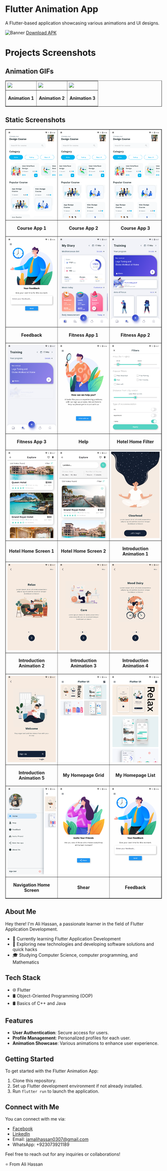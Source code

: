 # Flutter Animation App

A Flutter-based application showcasing various animations and UI designs.

![Banner](banner.png)
[Download APK](https://github.com/jamalihassan0307/Flutter-Animation-App/releases/download/1.0.0/app-armeabi-v7a-release.apk)

# Projects Screenshots

## Animation GIFs
<table border="1">
  <tr>
    <td style="width:33%; padding:5px;">
      <img src="screenshots/gif/1st.gif" style="width:100%; height:auto;" />
    </td>
    <td style="width:33%; padding:5px;">
      <img src="screenshots/gif/2nd.gif" style="width:100%; height:auto;" />
    </td>
    <td style="width:33%; padding:5px;">
      <img src="screenshots/gif/3rd.gif" style="width:100%; height:auto;" />
    </td>
  </tr>
  <tr>
    <td align="center"><p><b>Animation 1</b></p></td>
    <td align="center"><p><b>Animation 2</b></p></td>
    <td align="center"><p><b>Animation 3</b></p></td>
  </tr>
</table>

## Static Screenshots
<table border="1">
  <tr>
    <td style="width:33%; padding:5px;">
      <img src="screenshots/course_app.png" style="width:100%; height:auto;" />
    </td>
    <td style="width:33%; padding:5px;">
      <img src="screenshots/course_app1.png" style="width:100%; height:auto;" />
    </td>
    <td style="width:33%; padding:5px;">
      <img src="screenshots/course_app2.png" style="width:100%; height:auto;" />
    </td>
  </tr>
  <tr>
    <td align="center"><p><b>Course App 1</b></p></td>
    <td align="center"><p><b>Course App 2</b></p></td>
    <td align="center"><p><b>Course App 3</b></p></td>
  </tr>
  
  <tr>
    <td style="width:33%; padding:5px;">
      <img src="screenshots/feedback.png" style="width:100%; height:auto;" />
    </td>
    <td style="width:33%; padding:5px;">
      <img src="screenshots/fitness_app.png" style="width:100%; height:auto;" />
    </td>
    <td style="width:33%; padding:5px;">
      <img src="screenshots/fitness_app1.png" style="width:100%; height:auto;" />
    </td>
  </tr>
  <tr>
    <td align="center"><p><b>Feedback</b></p></td>
    <td align="center"><p><b>Fitness App 1</b></p></td>
    <td align="center"><p><b>Fitness App 2</b></p></td>
  </tr>

  <tr>
    <td style="width:33%; padding:5px;">
      <img src="screenshots/fitness_app2.png" style="width:100%; height:auto;" />
    </td>
    <td style="width:33%; padding:5px;">
      <img src="screenshots/help.png" style="width:100%; height:auto;" />
    </td>
    <td style="width:33%; padding:5px;">
      <img src="screenshots/hotel_home_fuilter.png" style="width:100%; height:auto;" />
    </td>
  </tr>
  <tr>
    <td align="center"><p><b>Fitness App 3</b></p></td>
    <td align="center"><p><b>Help</b></p></td>
    <td align="center"><p><b>Hotel Home Filter</b></p></td>
  </tr>

  <tr>
    <td style="width:33%; padding:5px;">
      <img src="screenshots/hotel_home_screen1.png" style="width:100%; height:auto;" />
    </td>
    <td style="width:33%; padding:5px;">
      <img src="screenshots/hotel_home_screen.png" style="width:100%; height:auto;" />
    </td>
    <td style="width:33%; padding:5px;">
      <img src="screenshots/introduction_animation1.png" style="width:100%; height:auto;" />
    </td>
  </tr>
  <tr>
    <td align="center"><p><b>Hotel Home Screen 1</b></p></td>
    <td align="center"><p><b>Hotel Home Screen 2</b></p></td>
    <td align="center"><p><b>Introduction Animation 1</b></p></td>
  </tr>

  <tr>
    <td style="width:33%; padding:5px;">
      <img src="screenshots/introduction_animation2.png" style="width:100%; height:auto;" />
    </td>
    <td style="width:33%; padding:5px;">
      <img src="screenshots/introduction_animation3.png" style="width:100%; height:auto;" />
    </td>
    <td style="width:33%; padding:5px;">
      <img src="screenshots/introduction_animation4.png" style="width:100%; height:auto;" />
    </td>
  </tr>
  <tr>
    <td align="center"><p><b>Introduction Animation 2</b></p></td>
    <td align="center"><p><b>Introduction Animation 3</b></p></td>
    <td align="center"><p><b>Introduction Animation 4</b></p></td>
  </tr>

  <tr>
    <td style="width:33%; padding:5px;">
      <img src="screenshots/introduction_animation5.png" style="width:100%; height:auto;" />
    </td>
    <td style="width:33%; padding:5px;">
      <img src="screenshots/my_Homepage_grid.png" style="width:100%; height:auto;" />
    </td>
    <td style="width:33%; padding:5px;">
      <img src="screenshots/my_Homepage_list.png" style="width:100%; height:auto;" />
    </td>
  </tr>
  <tr>
    <td align="center"><p><b>Introduction Animation 5</b></p></td>
    <td align="center"><p><b>My Homepage Grid</b></p></td>
    <td align="center"><p><b>My Homepage List</b></p></td>
  </tr>

  <tr>
    <td style="width:33%; padding:5px;">
      <img src="screenshots/navigation_homescreen.png" style="width:100%; height:auto;" />
    </td>
    <td style="width:33%; padding:5px;">
      <img src="screenshots/shear.png" style="width:100%; height:auto;" />
    </td>
    <td style="width:33%; padding:5px;">
      <img src="screenshots/feedback.png" style="width:100%; height:auto;" />
    </td>
  </tr>
  <tr>
    <td align="center"><p><b>Navigation Home Screen</b></p></td>
    <td align="center"><p><b>Shear</b></p></td>
    <td align="center"><p><b>Feedback</b></p></td>
  </tr>
</table>

## About Me

Hey there! I'm Ali Hassan, a passionate learner in the field of Flutter Application Development.

- 🔭 Currently learning Flutter Application Development
- 🤔 Exploring new technologies and developing software solutions and quick hacks
- 🎓 Studying Computer Science, computer programming, and Mathematics

## Tech Stack

- 🌐 Flutter
- 🛢 Object-Oriented Programming (OOP)
- 🛢 Basics of C++ and Java

## Features

- **User Authentication**: Secure access for users.
- **Profile Management**: Personalized profiles for each user.
- **Animation Showcase**: Various animations to enhance user experience.

## Getting Started

To get started with the Flutter Animation App:

1. Clone this repository.
2. Set up Flutter development environment if not already installed.
3. Run `flutter run` to launch the application.

## Connect with Me

You can connect with me via:

- [Facebook](https://web.facebook.com/jamali.hassan.946)
- [LinkedIn](https://www.linkedin.com/feed/)
- Email: jamalihassan0307@gmail.com
- WhatsApp: +923073921189

Feel free to reach out for any inquiries or collaborations!

⭐️ From Ali Hassan
